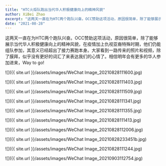 ```yaml
---
title: "HTC火炬队跑出当代华人积极健康向上的精神风貌"
author: XiBei Zhao
excerpt: "这两天一直在为HTC两个跑队兴奋。OCC赞助这项活动，原因很简单，除了能够展示当代华人积极健康向上的精神风貌，在疫情加上仇视亚裔特殊时期，他们仍能组队参加，其意义已经超出了接力赛跑本身。大家看到一路传来的照片和视频，除了膜拜，似乎没有更好的词汇了来表达我们的心情了。相信明年会有更多的华人参加进来，Way to go!"
date: "2021-08-28"
---
```


这两天一直在为HTC两个跑队兴奋。OCC赞助这项活动，原因很简单，除了能够展示当代华人积极健康向上的精神风貌，在疫情加上仇视亚裔特殊时期，他们仍能组队参加，其意义已经超出了接力赛跑本身。大家看到一路传来的照片和视频，除了膜拜，似乎没有更好的词汇了来表达我们的心情了。相信明年会有更多的华人参加进来，Way to go!

![]({{ site.url }}/assets/images/WeChat Image_20210828111600.jpg)

![]({{ site.url }}/assets/images/WeChat Image_20210828111403.jpg)

![]({{ site.url }}/assets/images/WeChat Image_20210828111509.jpg)

![]({{ site.url }}/assets/images/WeChat Image_20210828111341.jpg)

![]({{ site.url }}/assets/images/WeChat Image_20210828111355.jpg)

![]({{ site.url }}/assets/images/WeChat Image_20210828111413.jpg)

![]({{ site.url }}/assets/images/WeChat Image_20210828112006.jpg)

![]({{ site.url }}/assets/images/WeChat Image_20210828233451b.jpg)

![]({{ site.url }}/assets/images/WeChat Image_20210828111244.jpg)

![]({{ site.url }}/assets/images/WeChat Image_20210903112754.jpg)
